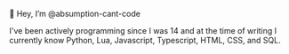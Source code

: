 👋 Hey, I’m @absumption-cant-code

I've been actively programming since I was 14 and at the time of writing I currently know Python, Lua, Javascript, Typescript, HTML, CSS, and SQL.
